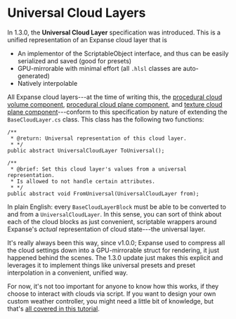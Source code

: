 # Universal Cloud Layers

In 1.3.0, the **Universal Cloud Layer** specification was introduced. This is a unified representation of an Expanse cloud layer that is 

* An implementor of the ScriptableObject interface, and thus can be easily serialized and saved (good for presets)
* GPU-mirrorable with minimal effort (all `.hlsl` classes are auto-generated)
* Natively interpolable

All Expanse cloud layers---at the time of writing this, the [procedural cloud volume component](/editor/blocks/procedural_cloud_volume_block), [procedural cloud plane component](/editor/blocks/procedural_cloud_plane_block), and [texture cloud plane component](/editor/blocks/texture_cloud_plane_block)---conform to this specification by nature of extending the `BaseCloudLayer.cs` class. This class has the following two functions:

```
/**
 * @return: Universal representation of this cloud layer.
 * */
public abstract UniversalCloudLayer ToUniversal();

/**
 * @brief: Set this cloud layer's values from a universal representation.
 * Is allowed to not handle certain attributes.
 * */
public abstract void FromUniversal(UniversalCloudLayer from);
```

In plain English: every `BaseCloudLayerBlock` must be able to be converted to and from a `UniversalCloudLayer`. In this sense, you can sort of think about each of the cloud blocks as just convenient, scriptable wrappers around Expanse's *actual* representation of cloud state---the universal layer. 

It's really always been this way, since v1.0.0; Expanse used to compress all the cloud settings down into a GPU-mirrorable struct for rendering, it just happened behind the scenes. The 1.3.0 update just makes this explicit and leverages it to implement things like universal presets and preset interpolation in a convenient, unified way.

For now, it's not too important for anyone to know how this works, if they choose to interact with clouds via script. If you want to design your own custom weather controller, you might need a little bit of knowledge, but that's [all covered in this tutorial](quickstart/interpolation.md).